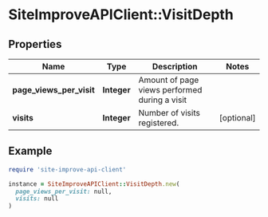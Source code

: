 # SiteImproveAPIClient::VisitDepth

## Properties

| Name | Type | Description | Notes |
| ---- | ---- | ----------- | ----- |
| **page_views_per_visit** | **Integer** | Amount of page views performed during a visit |  |
| **visits** | **Integer** | Number of visits registered. | [optional] |

## Example

```ruby
require 'site-improve-api-client'

instance = SiteImproveAPIClient::VisitDepth.new(
  page_views_per_visit: null,
  visits: null
)
```


